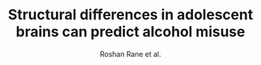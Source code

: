 ---
cat: gaia
subcat: platform
bestof: false
author: Roshan Rane et al.
title: Structural differences in adolescent brains can predict alcohol misuse
journal: eLife
year: 2022
type: article
url: https -//doi.org/10.7554/eLife.77545
doi: 10.7554/eLife.77545
---